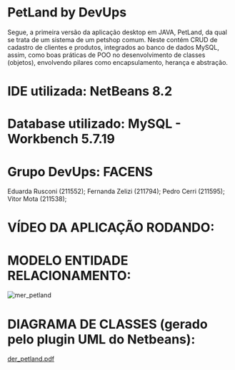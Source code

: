 # PetLand by DevUps 

Segue, a primeira versão da aplicação desktop em JAVA, PetLand, da qual se trata de um sistema de um petshop comum. Neste contém CRUD de cadastro de clientes e produtos, integrados ao banco de dados MySQL, assim, como boas práticas de POO no desenvolvimento de classes (objetos), envolvendo pilares como encapsulamento, herança e abstração.

# IDE utilizada: NetBeans 8.2
# Database utilizado: MySQL - Workbench 5.7.19

# Grupo DevUps: FACENS
Eduarda Rusconi (211552);
Fernanda Zelizi (211794);
Pedro Cerri     (211595);
Vitor Mota      (211538);

# VÍDEO DA APLICAÇÃO RODANDO:


# MODELO ENTIDADE RELACIONAMENTO:
![mer_petland](https://user-images.githubusercontent.com/103219334/173441266-e191323d-2da7-4f14-82aa-7ba7183b0b10.png)


# DIAGRAMA DE CLASSES (gerado pelo plugin UML do Netbeans):
[der_petland.pdf](https://github.com/vitormota03/petland1_DEVUP/files/8894308/der_petland.pdf)





